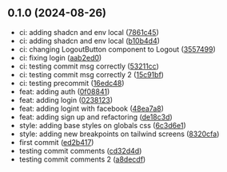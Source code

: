 ## 0.1.0 (2024-08-26)

* ci: adding shadcn and env local ([7861c45](https://github.com/zlocker01/nextjs-supabase-template/commit/7861c45))
* ci: adding shadcn and env local ([b10b4d4](https://github.com/zlocker01/nextjs-supabase-template/commit/b10b4d4))
* ci: changing LogoutButton component to Logout ([3557499](https://github.com/zlocker01/nextjs-supabase-template/commit/3557499))
* ci: fixing login ([aab2ed0](https://github.com/zlocker01/nextjs-supabase-template/commit/aab2ed0))
* ci: testing commit msg correctly ([53211cc](https://github.com/zlocker01/nextjs-supabase-template/commit/53211cc))
* ci: testing commit msg correctly 2 ([15c91bf](https://github.com/zlocker01/nextjs-supabase-template/commit/15c91bf))
* ci: testing precommit ([16edc48](https://github.com/zlocker01/nextjs-supabase-template/commit/16edc48))
* feat: adding auth ([0f08841](https://github.com/zlocker01/nextjs-supabase-template/commit/0f08841))
* feat: adding login ([0238123](https://github.com/zlocker01/nextjs-supabase-template/commit/0238123))
* feat: adding logint with facebook ([48ea7a8](https://github.com/zlocker01/nextjs-supabase-template/commit/48ea7a8))
* feat: adding sign up and refactoring ([de18c3d](https://github.com/zlocker01/nextjs-supabase-template/commit/de18c3d))
* style: adding base styles on globals css ([6c3d6e1](https://github.com/zlocker01/nextjs-supabase-template/commit/6c3d6e1))
* style: adding new breakpoints on tailwind screens ([8320cfa](https://github.com/zlocker01/nextjs-supabase-template/commit/8320cfa))
* first commit ([ed2b417](https://github.com/zlocker01/nextjs-supabase-template/commit/ed2b417))
* testing commit comments ([cd32d4d](https://github.com/zlocker01/nextjs-supabase-template/commit/cd32d4d))
* testing commit comments 2 ([a8decdf](https://github.com/zlocker01/nextjs-supabase-template/commit/a8decdf))



